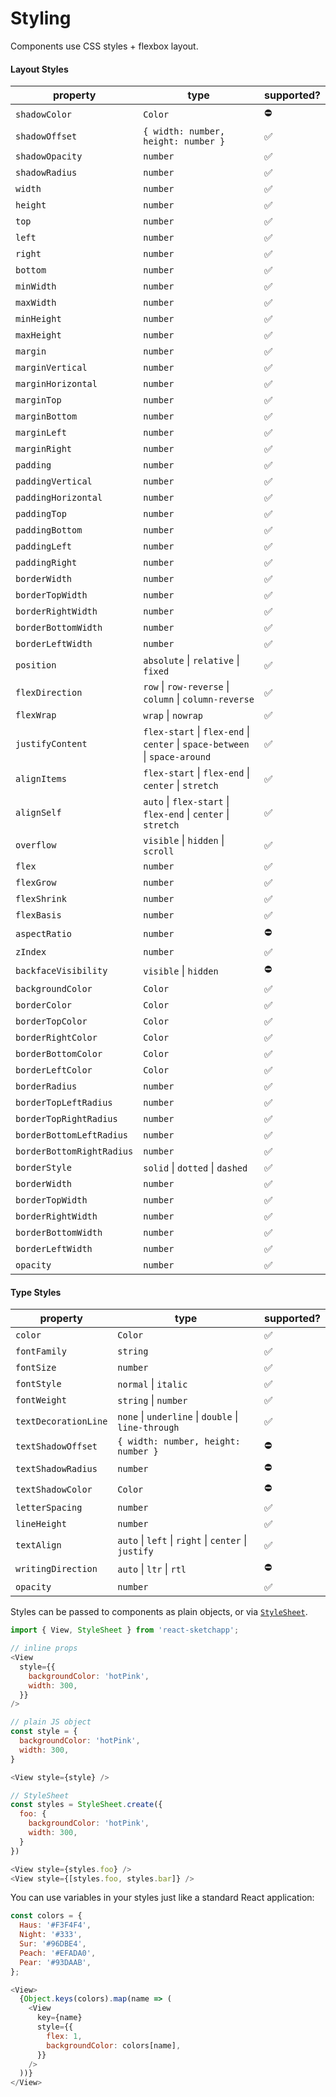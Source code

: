 # Styling
Components use CSS styles + flexbox layout.

#### Layout Styles
| property | type | supported? |
| -------- | ---- | ---------- |
| `shadowColor` | `Color` | ⛔️ |
| `shadowOffset` | `{ width: number, height: number }` | ✅ |
| `shadowOpacity` | `number` | ✅ |
| `shadowRadius` | `number` | ✅ |
| `width` | `number` | ✅ |
| `height` | `number` | ✅ |
| `top` | `number` | ✅ |
| `left` | `number` | ✅ |
| `right` | `number` | ✅ |
| `bottom` | `number` | ✅ |
| `minWidth` | `number` | ✅ |
| `maxWidth` | `number` | ✅ |
| `minHeight` | `number` | ✅ |
| `maxHeight` | `number` | ✅ |
| `margin` | `number` | ✅ |
| `marginVertical` | `number` | ✅ |
| `marginHorizontal` | `number` | ✅ |
| `marginTop` | `number` | ✅ |
| `marginBottom` | `number` | ✅ |
| `marginLeft` | `number` | ✅ |
| `marginRight` | `number` | ✅ |
| `padding` | `number` | ✅ |
| `paddingVertical` | `number` | ✅ |
| `paddingHorizontal` | `number` | ✅ |
| `paddingTop` | `number` | ✅ |
| `paddingBottom` | `number` | ✅ |
| `paddingLeft` | `number` | ✅ |
| `paddingRight` | `number` | ✅ |
| `borderWidth` | `number` | ✅ |
| `borderTopWidth` | `number` | ✅ |
| `borderRightWidth` | `number` | ✅ |
| `borderBottomWidth` | `number` | ✅ |
| `borderLeftWidth` | `number` | ✅ |
| `position` | `absolute` &#124; `relative` &#124; `fixed` | ✅ |
| `flexDirection` | `row` &#124; `row-reverse` &#124; `column` &#124; `column-reverse` | ✅ |
| `flexWrap` | `wrap` &#124; `nowrap` | ✅ |
| `justifyContent` | `flex-start` &#124; `flex-end` &#124; `center` &#124; `space-between` &#124; `space-around` | ✅ |
| `alignItems` | `flex-start` &#124; `flex-end` &#124; `center` &#124; `stretch` | ✅ |
| `alignSelf` | `auto` &#124; `flex-start` &#124; `flex-end` &#124; `center` &#124; `stretch` | ✅ |
| `overflow` | `visible` &#124; `hidden` &#124; `scroll` | ✅ |
| `flex` | `number` | ✅ |
| `flexGrow` | `number` | ✅ |
| `flexShrink` | `number` | ✅ |
| `flexBasis` | `number` | ✅ |
| `aspectRatio` | `number` | ⛔️ |
| `zIndex` | `number` | ✅ |
| `backfaceVisibility` | `visible` &#124; `hidden` | ⛔️ |
| `backgroundColor` | `Color` | ✅ |
| `borderColor` | `Color` | ✅ |
| `borderTopColor` | `Color` | ✅ |
| `borderRightColor` | `Color` | ✅ |
| `borderBottomColor` | `Color` | ✅ |
| `borderLeftColor` | `Color` | ✅ |
| `borderRadius` | `number` | ✅ |
| `borderTopLeftRadius` | `number` | ✅ |
| `borderTopRightRadius` | `number` | ✅ |
| `borderBottomLeftRadius` | `number` | ✅ |
| `borderBottomRightRadius` | `number` | ✅ |
| `borderStyle` | `solid` &#124; `dotted` &#124; `dashed` | ✅ |
| `borderWidth` | `number` | ✅ |
| `borderTopWidth` | `number` | ✅ |
| `borderRightWidth` | `number` | ✅ |
| `borderBottomWidth` | `number` | ✅ |
| `borderLeftWidth` | `number` | ✅ |
| `opacity` | `number` | ✅ |

#### Type Styles
| property | type | supported? |
| -------- | ---- | ---------- |
| `color` | `Color` | ✅ |
| `fontFamily` | `string` | ✅ |
| `fontSize` | `number` | ✅ |
| `fontStyle` | `normal` &#124; `italic` | ✅ |
| `fontWeight` | `string` &#124; `number` | ✅ |
| `textDecorationLine` | `none` &#124; `underline` &#124; `double` &#124; `line-through`  | ✅ |
| `textShadowOffset` | `{ width: number, height: number }` | ⛔️ |
| `textShadowRadius` | `number` | ⛔️ |
| `textShadowColor` | `Color` | ⛔️ |
| `letterSpacing` | `number` | ✅ |
| `lineHeight` | `number` | ✅ |
| `textAlign` | `auto` &#124; `left` &#124; `right` &#124; `center` &#124; `justify` | ✅ |
| `writingDirection` | `auto` &#124; `ltr` &#124; `rtl` | ⛔️ |
| `opacity` | `number` | ✅ |

Styles can be passed to components as plain objects, or via [`StyleSheet`](/docs/API.md).

```js
import { View, StyleSheet } from 'react-sketchapp';

// inline props
<View
  style={{
    backgroundColor: 'hotPink',
    width: 300,
  }}
/>

// plain JS object
const style = {
  backgroundColor: 'hotPink',
  width: 300,
}

<View style={style} />

// StyleSheet
const styles = StyleSheet.create({
  foo: {
    backgroundColor: 'hotPink',
    width: 300,
  }
})

<View style={styles.foo} />
<View style={[styles.foo, styles.bar]} />
```

You can use variables in your styles just like a standard React application:
```javascript
const colors = {
  Haus: '#F3F4F4',
  Night: '#333',
  Sur: '#96DBE4',
  Peach: '#EFADA0',
  Pear: '#93DAAB',
};

<View>
  {Object.keys(colors).map(name => (
    <View
      key={name}
      style={{
        flex: 1,
        backgroundColor: colors[name],
      }}
    />
  ))}
</View>
```
